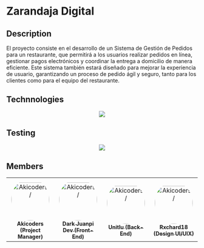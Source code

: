 # Zarandaja Digital

## Description
El proyecto consiste en el desarrollo de un Sistema de Gestión de Pedidos para un restaurante, que permitirá a los usuarios realizar pedidos en línea, gestionar pagos electrónicos y coordinar la entrega a domicilio de manera eficiente. Este sistema también estará diseñado para mejorar la experiencia de usuario, garantizando un proceso de pedido ágil y seguro, tanto para los clientes como para el equipo del restaurante.

## Technnologies
<p align="center">
  <a href="https://skillicons.dev">
    <img src="https://skillicons.dev/icons?i=html,css,javascript,java,mysql" />
  </a>
</p>

## Testing
<p align="center">
  <a href="https://skillicons.dev">
    <img src="https://skillicons.dev/icons?i=selenium" />
  </a>
</p>

## Members
<table>
    <tr>
        <td align="center" style="word-wrap: break-word; width: 150.0; height: 150.0">
            <a href=https://github.com/Akicoders>
                <img src=https://avatars.githubusercontent.com/u/100632406?v=4 width="100;"  style="border-radius:50%;align-items:center;justify-content:center;overflow:hidden;padding-top:10px" alt=Akicoders/>
                <br />
                <sub style="font-size:14px"><b>Akicoders (Project Manager)</b></sub>
            </a>
        </td>
        <td align="center" style="word-wrap: break-word; width: 150.0; height: 150.0">
            <a href=https://github.com/Dark-JuanpiDev>
                <img src=https://avatars.githubusercontent.com/u/104664312?v=4 width="100;"  style="border-radius:50%;align-items:center;justify-content:center;overflow:hidden;padding-top:10px" alt=Akicoders/>
                <br />
                <sub style="font-size:14px"><b>Dark Juanpi Dev (Front-End)</b></sub>
            </a>
        </td>
        <td align="center" style="word-wrap: break-word; width: 150.0; height: 150.0">
            <a href=https://github.com/unitlu>
                <img src=https://avatars.githubusercontent.com/u/48168050?v=4 width="100;"  style="border-radius:50%;align-items:center;justify-content:center;overflow:hidden;padding-top:10px" alt=Akicoders/>
                <br />
                <sub style="font-size:14px"><b>Unitlu (Back-End)</b></sub>
            </a>
        </td>
        <td align="center" style="word-wrap: break-word; width: 150.0; height: 150.0">
            <a href=https://github.com/Rxchard18>
                <img src=https://avatars.githubusercontent.com/u/101030336?v=4 width="100;"  style="border-radius:50%;align-items:center;justify-content:center;overflow:hidden;padding-top:10px" alt=Akicoders/>
                <br />
                <sub style="font-size:14px"><b>Rxchard18 (Design UI/UIX)</b></sub>
            </a>
        </td>
    </tr>
</table>